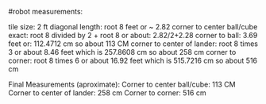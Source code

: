 #robot measurements:

tile size: 2 ft
diagonal length: root 8 feet or ~ 2.82
corner to center ball/cube exact: root 8 divided by 2 + root 8
or about: 2.82/2+2.28
corner to ball: 3.69 feet
or: 112.4712 cm
so about 113 CM
corner to center of lander: root 8 times 3
or about 8.46 feet
which is 257.8608 cm
so about 258 cm
corner to corner: root 8 times 6
or about 16.92 feet
which is 515.7216 cm
so about 516 cm

Final Measurements (aproximate):
Corner to center ball/cube: 113 CM
Corner to center of lander: 258 cm
Corner to corner: 516 cm
